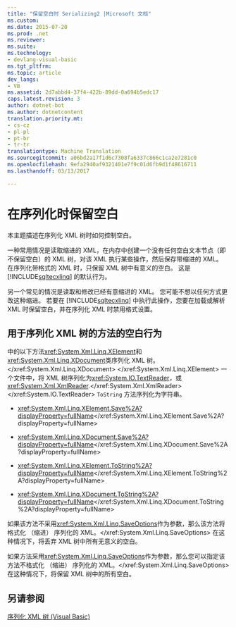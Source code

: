 ```yaml
---
title: "保留空白时 Serializing2 |Microsoft 文档"
ms.custom: 
ms.date: 2015-07-20
ms.prod: .net
ms.reviewer: 
ms.suite: 
ms.technology:
- devlang-visual-basic
ms.tgt_pltfrm: 
ms.topic: article
dev_langs:
- VB
ms.assetid: 2d7abbd4-37f4-422b-89dd-0a694b5edc17
caps.latest.revision: 3
author: dotnet-bot
ms.author: dotnetcontent
translation.priority.mt:
- cs-cz
- pl-pl
- pt-br
- tr-tr
translationtype: Machine Translation
ms.sourcegitcommit: a06bd2a17f1d6c7308fa6337c866c1ca2e7281c0
ms.openlocfilehash: 9efa2940af9321401e7f9c01d6fb9d1f48616711
ms.lasthandoff: 03/13/2017

---
```

# <a name="preserving-white-space-while-serializing"></a>在序列化时保留空白
本主题描述在序列化 XML 树时如何控制空白。  
  
 一种常用情况是读取缩进的 XML，在内存中创建一个没有任何空白文本节点（即不保留空白）的 XML 树，对该 XML 执行某些操作，然后保存带缩进的 XML。 在序列化带格式的 XML 时，只保留 XML 树中有意义的空白。 这是 [!INCLUDE[sqltecxlinq](../../../../csharp/programming-guide/concepts/linq/includes/sqltecxlinq_md.md)] 的默认行为。  
  
 另一个常见的情况是读取和修改已经有意缩进的 XML。 您可能不想以任何方式更改这种缩进。 若要在 [!INCLUDE[sqltecxlinq](../../../../csharp/programming-guide/concepts/linq/includes/sqltecxlinq_md.md)] 中执行此操作，您要在加载或解析 XML 时保留空白，并在序列化 XML 时禁用格式设置。  
  
## <a name="white-space-behavior-of-methods-that-serialize-xml-trees"></a>用于序列化 XML 树的方法的空白行为  
 中的以下方法<xref:System.Xml.Linq.XElement>和<xref:System.Xml.Linq.XDocument>类序列化 XML 树。</xref:System.Xml.Linq.XDocument> </xref:System.Xml.Linq.XElement> 一个文件中，将 XML 树序列化为<xref:System.IO.TextReader>，或<xref:System.Xml.XmlReader>.</xref:System.Xml.XmlReader> </xref:System.IO.TextReader> `ToString` 方法序列化为字符串。  
  
-   <xref:System.Xml.Linq.XElement.Save%2A?displayProperty=fullName></xref:System.Xml.Linq.XElement.Save%2A?displayProperty=fullName>  
  
-   <xref:System.Xml.Linq.XDocument.Save%2A?displayProperty=fullName></xref:System.Xml.Linq.XDocument.Save%2A?displayProperty=fullName>  
  
-   <xref:System.Xml.Linq.XElement.ToString%2A?displayProperty=fullName></xref:System.Xml.Linq.XElement.ToString%2A?displayProperty=fullName>  
  
-   <xref:System.Xml.Linq.XDocument.ToString%2A?displayProperty=fullName></xref:System.Xml.Linq.XDocument.ToString%2A?displayProperty=fullName>  
  
 如果该方法不采用<xref:System.Xml.Linq.SaveOptions>作为参数，那么该方法将格式化 （缩进） 序列化的 XML。</xref:System.Xml.Linq.SaveOptions> 在这种情况下，将丢弃 XML 树中所有无意义的空白。  
  
 如果方法采用<xref:System.Xml.Linq.SaveOptions>作为参数，那么您可以指定该方法不格式化 （缩进） 序列化的 XML。</xref:System.Xml.Linq.SaveOptions> 在这种情况下，将保留 XML 树中的所有空白。  
  
## <a name="see-also"></a>另请参阅  
 [序列化 XML 树 (Visual Basic)](../../../../visual-basic/programming-guide/concepts/linq/serializing-xml-trees.md)
